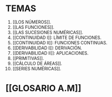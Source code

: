 # TEMAS
1. [[LOS NÚMEROS]].
2. [[LAS FUNCIONES]].
3. [[LAS SUCESIONES NUMÉRICAS]].
4. [[CONTINUIDAD I]]: LÍMITE DE FUNCIONES.
5. [[CONTINUIDAD II]]: FUNCIONES CONTINUAS.
6. [[DERIVABILIDAD I]]: DERIVACIÓN.
7. [[DERIVABILIDAD II]]: APLICACIONES.
8. [[PRIMITIVAS]].
9. [[CÁLCULO DE ÁREAS]].
10. [[SERIES NUMÉRICAS]].

# [[GLOSARIO A.M]]
